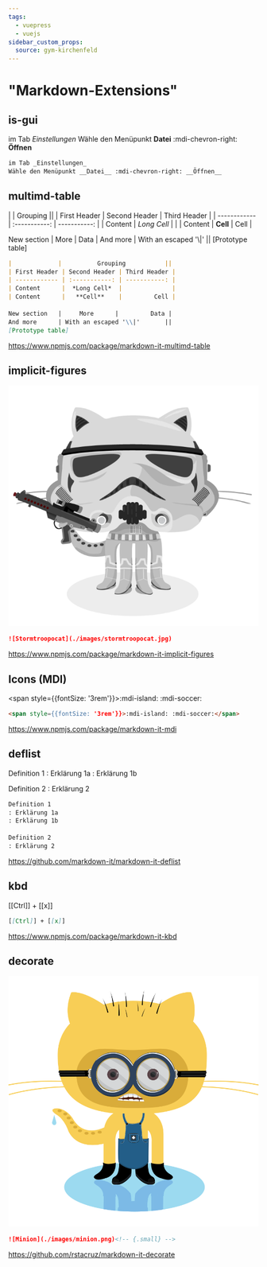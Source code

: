 ```yaml
---
tags:
  - vuepress
  - vuejs
sidebar_custom_props:
  source: gym-kirchenfeld
---
```


#  "Markdown-Extensions"
## is-gui

im Tab _Einstellungen_
Wähle den Menüpunkt __Datei__ :mdi-chevron-right: __Öffnen__

``` md
im Tab _Einstellungen_
Wähle den Menüpunkt __Datei__ :mdi-chevron-right: __Öffnen__
```

## multimd-table

|             |          Grouping           ||
| First Header | Second Header | Third Header |
| ------------ | :-----------: | -----------: |
| Content      |  *Long Cell*  |              |
| Content      |   **Cell**    |         Cell |

New section   |     More      |         Data |
And more      | With an escaped '\\|'       ||
[Prototype table]

``` md
|             |          Grouping           ||
| First Header | Second Header | Third Header |
| ------------ | :-----------: | -----------: |
| Content      |  *Long Cell*  |              |
| Content      |   **Cell**    |         Cell |

New section   |     More      |         Data |
And more      | With an escaped '\\|'       ||
[Prototype table]
```

https://www.npmjs.com/package/markdown-it-multimd-table


## implicit-figures
![Stormtroopocat](./images/stormtroopocat.jpg)

``` md
![Stormtroopocat](./images/stormtroopocat.jpg)
```


https://www.npmjs.com/package/markdown-it-implicit-figures

## Icons (MDI)

<span style={{fontSize: '3rem'}}>:mdi-island: :mdi-soccer:</span>

``` md
<span style={{fontSize: '3rem'}}>:mdi-island: :mdi-soccer:</span>
```


https://www.npmjs.com/package/markdown-it-mdi

## deflist

Definition 1
: Erklärung 1a
: Erklärung 1b

Definition 2
: Erklärung 2

``` md
Definition 1
: Erklärung 1a
: Erklärung 1b

Definition 2
: Erklärung 2
```

https://github.com/markdown-it/markdown-it-deflist


## kbd
[[Ctrl]] + [[x]]

``` md
[[Ctrl]] + [[x]]
```

https://www.npmjs.com/package/markdown-it-kbd


## decorate

![Minion](./images/minion.png)<!-- {.small} -->

``` md
![Minion](./images/minion.png)<!-- {.small} -->
```


https://github.com/rstacruz/markdown-it-decorate

